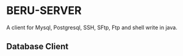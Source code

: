 # BERU-SERVER
A client for Mysql, Postgresql, SSH, SFtp, Ftp and shell write in java.

## Database Client
